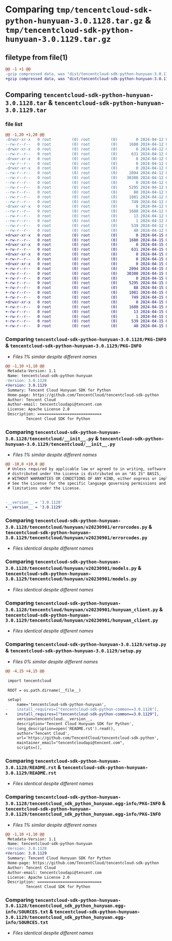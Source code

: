 # Comparing `tmp/tencentcloud-sdk-python-hunyuan-3.0.1128.tar.gz` & `tmp/tencentcloud-sdk-python-hunyuan-3.0.1129.tar.gz`

## filetype from file(1)

```diff
@@ -1 +1 @@
-gzip compressed data, was "dist/tencentcloud-sdk-python-hunyuan-3.0.1128.tar", last modified: Fri Apr 12 09:51:11 2024, max compression
+gzip compressed data, was "dist/tencentcloud-sdk-python-hunyuan-3.0.1129.tar", last modified: Mon Apr 15 04:34:31 2024, max compression
```

## Comparing `tencentcloud-sdk-python-hunyuan-3.0.1128.tar` & `tencentcloud-sdk-python-hunyuan-3.0.1129.tar`

### file list

```diff
@@ -1,20 +1,20 @@
-drwxr-xr-x   0 root         (0) root         (0)        0 2024-04-12 09:51:11.000000 tencentcloud-sdk-python-hunyuan-3.0.1128/
--rw-r--r--   0 root         (0) root         (0)     1680 2024-04-12 09:51:11.000000 tencentcloud-sdk-python-hunyuan-3.0.1128/PKG-INFO
-drwxr-xr-x   0 root         (0) root         (0)        0 2024-04-12 09:51:11.000000 tencentcloud-sdk-python-hunyuan-3.0.1128/tencentcloud/
--rw-r--r--   0 root         (0) root         (0)      631 2024-04-12 09:51:10.000000 tencentcloud-sdk-python-hunyuan-3.0.1128/tencentcloud/__init__.py
-drwxr-xr-x   0 root         (0) root         (0)        0 2024-04-12 09:51:11.000000 tencentcloud-sdk-python-hunyuan-3.0.1128/tencentcloud/hunyuan/
--rw-r--r--   0 root         (0) root         (0)        0 2024-04-12 09:51:10.000000 tencentcloud-sdk-python-hunyuan-3.0.1128/tencentcloud/hunyuan/__init__.py
-drwxr-xr-x   0 root         (0) root         (0)        0 2024-04-12 09:51:11.000000 tencentcloud-sdk-python-hunyuan-3.0.1128/tencentcloud/hunyuan/v20230901/
--rw-r--r--   0 root         (0) root         (0)     2094 2024-04-12 09:51:10.000000 tencentcloud-sdk-python-hunyuan-3.0.1128/tencentcloud/hunyuan/v20230901/errorcodes.py
--rw-r--r--   0 root         (0) root         (0)    30308 2024-04-12 09:51:10.000000 tencentcloud-sdk-python-hunyuan-3.0.1128/tencentcloud/hunyuan/v20230901/models.py
--rw-r--r--   0 root         (0) root         (0)        0 2024-04-12 09:51:10.000000 tencentcloud-sdk-python-hunyuan-3.0.1128/tencentcloud/hunyuan/v20230901/__init__.py
--rw-r--r--   0 root         (0) root         (0)     5295 2024-04-12 09:51:10.000000 tencentcloud-sdk-python-hunyuan-3.0.1128/tencentcloud/hunyuan/v20230901/hunyuan_client.py
--rw-r--r--   0 root         (0) root         (0)       88 2024-04-12 09:51:11.000000 tencentcloud-sdk-python-hunyuan-3.0.1128/setup.cfg
--rw-r--r--   0 root         (0) root         (0)     1081 2024-04-12 09:51:10.000000 tencentcloud-sdk-python-hunyuan-3.0.1128/setup.py
--rw-r--r--   0 root         (0) root         (0)      749 2024-04-12 09:51:10.000000 tencentcloud-sdk-python-hunyuan-3.0.1128/README.rst
-drwxr-xr-x   0 root         (0) root         (0)        0 2024-04-12 09:51:11.000000 tencentcloud-sdk-python-hunyuan-3.0.1128/tencentcloud_sdk_python_hunyuan.egg-info/
--rw-r--r--   0 root         (0) root         (0)     1680 2024-04-12 09:51:11.000000 tencentcloud-sdk-python-hunyuan-3.0.1128/tencentcloud_sdk_python_hunyuan.egg-info/PKG-INFO
--rw-r--r--   0 root         (0) root         (0)       13 2024-04-12 09:51:11.000000 tencentcloud-sdk-python-hunyuan-3.0.1128/tencentcloud_sdk_python_hunyuan.egg-info/top_level.txt
--rw-r--r--   0 root         (0) root         (0)        1 2024-04-12 09:51:11.000000 tencentcloud-sdk-python-hunyuan-3.0.1128/tencentcloud_sdk_python_hunyuan.egg-info/dependency_links.txt
--rw-r--r--   0 root         (0) root         (0)      539 2024-04-12 09:51:11.000000 tencentcloud-sdk-python-hunyuan-3.0.1128/tencentcloud_sdk_python_hunyuan.egg-info/SOURCES.txt
--rw-r--r--   0 root         (0) root         (0)       40 2024-04-12 09:51:11.000000 tencentcloud-sdk-python-hunyuan-3.0.1128/tencentcloud_sdk_python_hunyuan.egg-info/requires.txt
+drwxr-xr-x   0 root         (0) root         (0)        0 2024-04-15 04:34:31.000000 tencentcloud-sdk-python-hunyuan-3.0.1129/
+-rw-r--r--   0 root         (0) root         (0)     1680 2024-04-15 04:34:31.000000 tencentcloud-sdk-python-hunyuan-3.0.1129/PKG-INFO
+drwxr-xr-x   0 root         (0) root         (0)        0 2024-04-15 04:34:31.000000 tencentcloud-sdk-python-hunyuan-3.0.1129/tencentcloud/
+-rw-r--r--   0 root         (0) root         (0)      631 2024-04-15 04:34:31.000000 tencentcloud-sdk-python-hunyuan-3.0.1129/tencentcloud/__init__.py
+drwxr-xr-x   0 root         (0) root         (0)        0 2024-04-15 04:34:31.000000 tencentcloud-sdk-python-hunyuan-3.0.1129/tencentcloud/hunyuan/
+-rw-r--r--   0 root         (0) root         (0)        0 2024-04-15 04:34:31.000000 tencentcloud-sdk-python-hunyuan-3.0.1129/tencentcloud/hunyuan/__init__.py
+drwxr-xr-x   0 root         (0) root         (0)        0 2024-04-15 04:34:31.000000 tencentcloud-sdk-python-hunyuan-3.0.1129/tencentcloud/hunyuan/v20230901/
+-rw-r--r--   0 root         (0) root         (0)     2094 2024-04-15 04:34:31.000000 tencentcloud-sdk-python-hunyuan-3.0.1129/tencentcloud/hunyuan/v20230901/errorcodes.py
+-rw-r--r--   0 root         (0) root         (0)    30308 2024-04-15 04:34:31.000000 tencentcloud-sdk-python-hunyuan-3.0.1129/tencentcloud/hunyuan/v20230901/models.py
+-rw-r--r--   0 root         (0) root         (0)        0 2024-04-15 04:34:31.000000 tencentcloud-sdk-python-hunyuan-3.0.1129/tencentcloud/hunyuan/v20230901/__init__.py
+-rw-r--r--   0 root         (0) root         (0)     5295 2024-04-15 04:34:31.000000 tencentcloud-sdk-python-hunyuan-3.0.1129/tencentcloud/hunyuan/v20230901/hunyuan_client.py
+-rw-r--r--   0 root         (0) root         (0)       88 2024-04-15 04:34:31.000000 tencentcloud-sdk-python-hunyuan-3.0.1129/setup.cfg
+-rw-r--r--   0 root         (0) root         (0)     1081 2024-04-15 04:34:31.000000 tencentcloud-sdk-python-hunyuan-3.0.1129/setup.py
+-rw-r--r--   0 root         (0) root         (0)      749 2024-04-15 04:34:31.000000 tencentcloud-sdk-python-hunyuan-3.0.1129/README.rst
+drwxr-xr-x   0 root         (0) root         (0)        0 2024-04-15 04:34:31.000000 tencentcloud-sdk-python-hunyuan-3.0.1129/tencentcloud_sdk_python_hunyuan.egg-info/
+-rw-r--r--   0 root         (0) root         (0)     1680 2024-04-15 04:34:31.000000 tencentcloud-sdk-python-hunyuan-3.0.1129/tencentcloud_sdk_python_hunyuan.egg-info/PKG-INFO
+-rw-r--r--   0 root         (0) root         (0)       13 2024-04-15 04:34:31.000000 tencentcloud-sdk-python-hunyuan-3.0.1129/tencentcloud_sdk_python_hunyuan.egg-info/top_level.txt
+-rw-r--r--   0 root         (0) root         (0)        1 2024-04-15 04:34:31.000000 tencentcloud-sdk-python-hunyuan-3.0.1129/tencentcloud_sdk_python_hunyuan.egg-info/dependency_links.txt
+-rw-r--r--   0 root         (0) root         (0)      539 2024-04-15 04:34:31.000000 tencentcloud-sdk-python-hunyuan-3.0.1129/tencentcloud_sdk_python_hunyuan.egg-info/SOURCES.txt
+-rw-r--r--   0 root         (0) root         (0)       40 2024-04-15 04:34:31.000000 tencentcloud-sdk-python-hunyuan-3.0.1129/tencentcloud_sdk_python_hunyuan.egg-info/requires.txt
```

### Comparing `tencentcloud-sdk-python-hunyuan-3.0.1128/PKG-INFO` & `tencentcloud-sdk-python-hunyuan-3.0.1129/PKG-INFO`

 * *Files 1% similar despite different names*

```diff
@@ -1,10 +1,10 @@
 Metadata-Version: 1.1
 Name: tencentcloud-sdk-python-hunyuan
-Version: 3.0.1128
+Version: 3.0.1129
 Summary: Tencent Cloud Hunyuan SDK for Python
 Home-page: https://github.com/TencentCloud/tencentcloud-sdk-python
 Author: Tencent Cloud
 Author-email: tencentcloudapi@tencent.com
 License: Apache License 2.0
 Description: ============================
         Tencent Cloud SDK for Python
```

### Comparing `tencentcloud-sdk-python-hunyuan-3.0.1128/tencentcloud/__init__.py` & `tencentcloud-sdk-python-hunyuan-3.0.1129/tencentcloud/__init__.py`

 * *Files 1% similar despite different names*

```diff
@@ -10,8 +10,8 @@
 # Unless required by applicable law or agreed to in writing, software
 # distributed under the License is distributed on an "AS IS" BASIS,
 # WITHOUT WARRANTIES OR CONDITIONS OF ANY KIND, either express or implied.
 # See the License for the specific language governing permissions and
 # limitations under the License.
 
 
-__version__ = '3.0.1128'
+__version__ = '3.0.1129'
```

### Comparing `tencentcloud-sdk-python-hunyuan-3.0.1128/tencentcloud/hunyuan/v20230901/errorcodes.py` & `tencentcloud-sdk-python-hunyuan-3.0.1129/tencentcloud/hunyuan/v20230901/errorcodes.py`

 * *Files identical despite different names*

### Comparing `tencentcloud-sdk-python-hunyuan-3.0.1128/tencentcloud/hunyuan/v20230901/models.py` & `tencentcloud-sdk-python-hunyuan-3.0.1129/tencentcloud/hunyuan/v20230901/models.py`

 * *Files identical despite different names*

### Comparing `tencentcloud-sdk-python-hunyuan-3.0.1128/tencentcloud/hunyuan/v20230901/hunyuan_client.py` & `tencentcloud-sdk-python-hunyuan-3.0.1129/tencentcloud/hunyuan/v20230901/hunyuan_client.py`

 * *Files identical despite different names*

### Comparing `tencentcloud-sdk-python-hunyuan-3.0.1128/setup.py` & `tencentcloud-sdk-python-hunyuan-3.0.1129/setup.py`

 * *Files 0% similar despite different names*

```diff
@@ -4,15 +4,15 @@
 
 import tencentcloud
 
 ROOT = os.path.dirname(__file__)
 
 setup(
     name='tencentcloud-sdk-python-hunyuan',
-    install_requires=["tencentcloud-sdk-python-common==3.0.1128"],
+    install_requires=["tencentcloud-sdk-python-common==3.0.1129"],
     version=tencentcloud.__version__,
     description='Tencent Cloud Hunyuan SDK for Python',
     long_description=open('README.rst').read(),
     author='Tencent Cloud',
     url='https://github.com/TencentCloud/tencentcloud-sdk-python',
     maintainer_email="tencentcloudapi@tencent.com",
     scripts=[],
```

### Comparing `tencentcloud-sdk-python-hunyuan-3.0.1128/README.rst` & `tencentcloud-sdk-python-hunyuan-3.0.1129/README.rst`

 * *Files identical despite different names*

### Comparing `tencentcloud-sdk-python-hunyuan-3.0.1128/tencentcloud_sdk_python_hunyuan.egg-info/PKG-INFO` & `tencentcloud-sdk-python-hunyuan-3.0.1129/tencentcloud_sdk_python_hunyuan.egg-info/PKG-INFO`

 * *Files 1% similar despite different names*

```diff
@@ -1,10 +1,10 @@
 Metadata-Version: 1.1
 Name: tencentcloud-sdk-python-hunyuan
-Version: 3.0.1128
+Version: 3.0.1129
 Summary: Tencent Cloud Hunyuan SDK for Python
 Home-page: https://github.com/TencentCloud/tencentcloud-sdk-python
 Author: Tencent Cloud
 Author-email: tencentcloudapi@tencent.com
 License: Apache License 2.0
 Description: ============================
         Tencent Cloud SDK for Python
```

### Comparing `tencentcloud-sdk-python-hunyuan-3.0.1128/tencentcloud_sdk_python_hunyuan.egg-info/SOURCES.txt` & `tencentcloud-sdk-python-hunyuan-3.0.1129/tencentcloud_sdk_python_hunyuan.egg-info/SOURCES.txt`

 * *Files identical despite different names*

